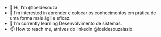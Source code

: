 - 👋 Hi, I’m @loeldesouza
- 👀 I’m interested in aprender e colocar os conhecimentos em prática de uma forma mais ágil e eficaz.
- 🌱 I’m currently learning  Desenvolvimento de sistemas.
- 📫 How to reach me, atráves do linkedin @loeldesouzalazio. 

<!---
loeldesouza/loeldesouza is a ✨ special ✨ repository because its `README.md` (this file) appears on your GitHub profile.
You can click the Preview link to take a look at your changes.
--->
